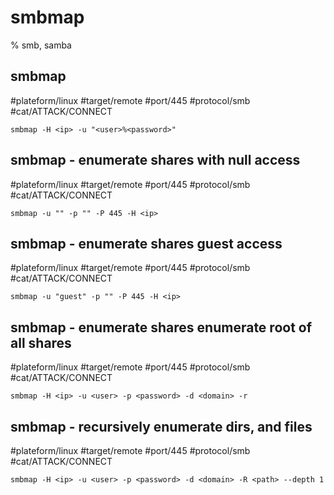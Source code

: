 # smbmap
% smb, samba

## smbmap
#plateform/linux #target/remote #port/445 #protocol/smb #cat/ATTACK/CONNECT 

```
smbmap -H <ip> -u "<user>%<password>"
```

## smbmap - enumerate shares with null access
#plateform/linux #target/remote #port/445 #protocol/smb #cat/ATTACK/CONNECT 

```
smbmap -u "" -p "" -P 445 -H <ip>
```

## smbmap - enumerate shares guest access
#plateform/linux #target/remote #port/445 #protocol/smb #cat/ATTACK/CONNECT 
```
smbmap -u "guest" -p "" -P 445 -H <ip>
```

## smbmap - enumerate shares enumerate root of all shares
#plateform/linux #target/remote #port/445 #protocol/smb #cat/ATTACK/CONNECT 
```
smbmap -H <ip> -u <user> -p <password> -d <domain> -r
```

## smbmap - recursively enumerate dirs, and files
#plateform/linux #target/remote #port/445 #protocol/smb #cat/ATTACK/CONNECT 
```
smbmap -H <ip> -u <user> -p <password> -d <domain> -R <path> --depth 1
```